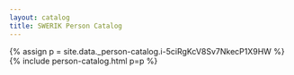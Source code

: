 ```yaml
---
layout: catalog
title: SWERIK Person Catalog
---
```

{% assign p = site.data._person-catalog.i-5ciRgKcV8Sv7NkecP1X9HW %}
{% include person-catalog.html p=p %}

